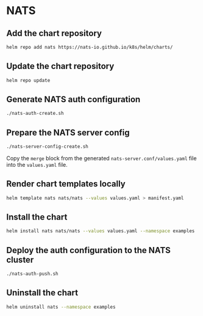 # NATS

## Add the chart repository

```bash
helm repo add nats https://nats-io.github.io/k8s/helm/charts/
```

## Update the chart repository

```bash
helm repo update
```

## Generate NATS auth configuration

```bash
./nats-auth-create.sh
```

## Prepare the NATS server config

```bash
./nats-server-config-create.sh
```

Copy the `merge` block from the generated `nats-server.conf/values.yaml` file into the `values.yaml` file.

## Render chart templates locally

```bash
helm template nats nats/nats --values values.yaml > manifest.yaml
```

## Install the chart

```bash
helm install nats nats/nats --values values.yaml --namespace examples
```

## Deploy the auth configuration to the NATS cluster

```bash
./nats-auth-push.sh
```

## Uninstall the chart

```bash
helm uninstall nats --namespace examples
```

